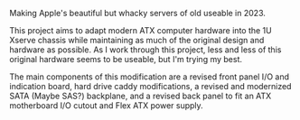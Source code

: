 Making Apple's beautiful but whacky servers of old useable in 2023.

This project aims to adapt modern ATX computer hardware into the 1U Xserve chassis while maintaining as much of the original design and hardware as possible.
As I work through this project, less and less of this original hardware seems to be useable, but I'm trying my best.

The main components of this modification are a revised front panel I/O and indication board, hard drive caddy modifications, a revised and modernized 
SATA (Maybe SAS?) backplane, and a revised back panel to fit an ATX motherboard I/O cutout and Flex ATX power supply.
